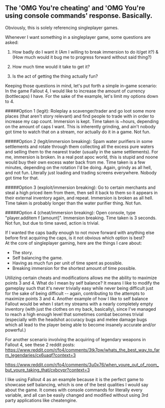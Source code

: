 ## The 'OMG You're cheating' and 'OMG You're using console commands' response.  Basically.

Obviously, this is solely referencing singleplayer games.

Whenever I want something in a singleplayer game, some questions are asked:

1. How badly do I want it (Am I willing to break immersion to do it/get it?) & (How much would it bug me to progress forward without said thing?)

2. How much time would it take to get it?

3. Is the act of getting the thing actually fun?

Keeping those questions in mind, let's put forth a simple in-game scenario:
In the game Fallout 4, I would like to increase the amount of currency (bottlecaps) I have.  For the sake of the example, let's limit my options down to 4.

#####Option 1 (legit):
Roleplay a scavenger/trader and go loot some more places (that aren't story relevant) and find people to trade with in order to increase my cap count.
Immersion is kept.  Time taken is ~hours, depending on the amount of caps I want.  This is inherently grinding, and ain't nobody got time to watch that on a stream, nor actually do it in a game.  Not fun.

#####Option 2 (legit/immersion breaking):
Spam water purifiers in some settlements and rotate through them collecting all the excess pure waters and selling them to the nearest trader (usually in the same settlements).
For me, immersion is broken. In a real post apoc world, this is stupid and noone would buy their own excess water back from me.  Time taken is a few minutes, depending on the rotation I'd be doing.  Again, grindy as all hell, and not fun.  Literally just loading and trading screens everywhere.  Nobody got time for that.

#####Option 3 (exploit/immersion breaking):
Go to certain merchants and steal a high priced item from them, then sell it back to them so it appears in their external inventory again, and repeat.
Immersion is broken as all hell.  Time taken is probably longer than the water purifier thing.  Not fun. 

#####Option 4 (cheat/immersion breaking):
Open console, type "player.additem f [amount]".  Immersion breaking.  Time taken is 3 seconds.  Not fun, but due to time saved, action is trivial.  

If I wanted the caps badly enough to not move forward with anything else before first acquiring the caps, is it not obvious which option is best?  
At the core of singleplayer gaming, here are the things I care about:
* The story.
* Self balancing the game.
* Having as much fun per unit of time spent as possible.
* Breaking immersion for the shortest amount of time possible.

Utilizing certain cheats and modifications allows me the ability to maximize points 3 and 4.  What do I mean by self balance?  It means I like to modify the gameplay such that it's never trivially easy while never being difficult just for the sake of being difficult -- again, contributing to the attempts to maximize points 3 and 4.
Another example of how I like to self balance Fallout would be when I start my streams with a nearly completely empty inventory (with just the clothes on my back, basically), since I've managed to reach a high enough level that sometimes combat becomes trivial (especially with the headshot accuracy bugs and melee damage bugs which all lead to the player being able to become insanely accurate and/or powerful.)

For another scenario involving the acquiring of legendary weapons in Fallout 4, see these 2 reddit posts:
https://www.reddit.com/r/fo4/comments/3tk7pw/whats_the_best_way_to_farm_legendaries/cx6uaqf?context=3

https://www.reddit.com/r/fo4/comments/3u0x76/when_youre_out_of_room_but_youre_taking_that/cxbcypr?context=3

I like using Fallout 4 as an example because it is the perfect game to showcase self balancing, which is one of the best qualities I would say about the game.
It comes with console commands for literally every variable, and all can be easily changed and modified without using 3rd party applications like cheatengine.
